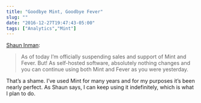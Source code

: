 ```yaml
---
title: "Goodbye Mint, Goodbye Fever"
slug: ""
date: "2016-12-27T19:47:43-05:00"
tags: ["Analytics","Mint"]
---
```


[Shaun
Inman](http://shauninman.com/archive/2016/12/24/goodbye_mint_goodbye_fever):

> As of today I’m officially suspending sales and support of Mint and
> Fever. But! As self-hosted software, absolutely nothing changes and
> you can continue using both Mint and Fever as you were yesterday.

That’s a shame. I’ve used Mint for many years and for my purposes it’s
been nearly perfect. As Shaun says, I can keep using it indefinitely,
which is what I plan to do.
